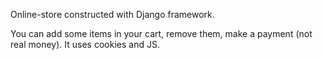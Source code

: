 Online-store constructed with Django framework.

You can add some items in your cart, remove them, make a payment (not real money). 
It uses cookies and JS. 
